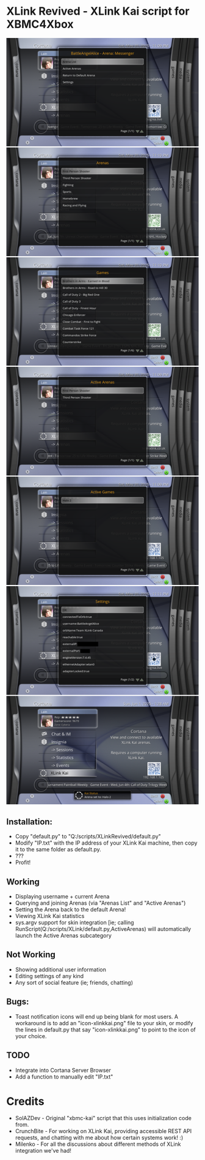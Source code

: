 # XLink Revived - XLink Kai script for XBMC4Xbox

![](screenshots/1.png)
![](screenshots/5.png)
![](screenshots/6.png)
![](screenshots/2.png)
![](screenshots/3.png)
![](screenshots/7.png)
![](screenshots/8.png)

## Installation:
- Copy "default.py" to "Q:/scripts/XLinkRevived/default.py"
- Modify "IP.txt" with the IP address of your XLink Kai machine, then copy it to the same folder as default.py.
- ???
- Profit!

## Working
- Displaying username + current Arena
- Querying and joining Arenas (via "Arenas List" and "Active Arenas")
- Setting the Arena back to the default Arena!
- Viewing XLink Kai statistics
- sys.argv support for skin integration [ie; calling RunScript(Q:/scripts/XLink/default.py,ActiveArenas) will automatically launch the Active Arenas subcategory

## Not Working
- Showing additional user information
- Editing settings of any kind
- Any sort of social feature (ie; friends, chatting)

## Bugs:
- Toast notification icons will end up being blank for most users. A workaround is to add an "icon-xlinkkai.png" file to your skin, or modify the lines in default.py that say "icon-xlinkkai.png" to point to the icon of your choice.

## TODO
- Integrate into Cortana Server Browser
- Add a function to manually edit "IP.txt"

# Credits
- SolAZDev - Original "xbmc-kai" script that this uses initialization code from.
- CrunchBite - For working on XLink Kai, providing accessible REST API requests, and chatting with me about how certain systems work! :)
- Milenko - For all the discussions about different methods of XLink integration we've had!
